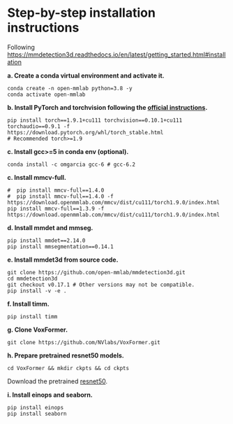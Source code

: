 # Step-by-step installation instructions

Following https://mmdetection3d.readthedocs.io/en/latest/getting_started.html#installation



**a. Create a conda virtual environment and activate it.**
```shell
conda create -n open-mmlab python=3.8 -y
conda activate open-mmlab
```

**b. Install PyTorch and torchvision following the [official instructions](https://pytorch.org/).**
```shell
pip install torch==1.9.1+cu111 torchvision==0.10.1+cu111 torchaudio==0.9.1 -f https://download.pytorch.org/whl/torch_stable.html
# Recommended torch>=1.9

```

**c. Install gcc>=5 in conda env (optional).**
```shell
conda install -c omgarcia gcc-6 # gcc-6.2
```

**c. Install mmcv-full.**
```shell
#  pip install mmcv-full==1.4.0
#  pip install mmcv-full==1.4.0 -f https://download.openmmlab.com/mmcv/dist/cu111/torch1.9.0/index.html
pip install mmcv-full==1.3.9 -f https://download.openmmlab.com/mmcv/dist/cu111/torch1.9.0/index.html
```

**d. Install mmdet and mmseg.**
```shell
pip install mmdet==2.14.0
pip install mmsegmentation==0.14.1
```

**e. Install mmdet3d from source code.**
```shell
git clone https://github.com/open-mmlab/mmdetection3d.git
cd mmdetection3d
git checkout v0.17.1 # Other versions may not be compatible.
pip install -v -e .
```

**f. Install timm.**
```shell
pip install timm
```


**g. Clone VoxFormer.**
```
git clone https://github.com/NVlabs/VoxFormer.git
```

**h. Prepare pretrained resnet50 models.**
```shell
cd VoxFormer && mkdir ckpts && cd ckpts
```
Download the pretrained [resnet50](https://drive.google.com/file/d/1A4Efx7OQ2KVokM1XTbZ6Lf2Q5P-srsyE/view?usp=share_link).


**i. Install einops and seaborn.**
```shell
pip install einops
pip install seaborn
```
